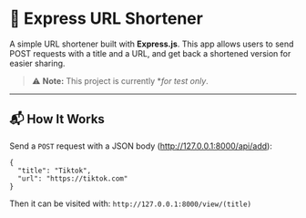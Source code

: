 # 📎 Express URL Shortener

A simple URL shortener built with **Express.js**.
This app allows users to send POST requests with a title and a URL, and get back a shortened version for easier sharing.

> ⚠️ **Note:** This project is currently **for test only*.

---

## 📬 How It Works

Send a `POST` request with a JSON body
(http://127.0.0.1:8000/api/add):

```
{
  "title": "Tiktok",
  "url": "https://tiktok.com"
}
```

Then it can be visited with:
```http://127.0.0.1:8000/view/(title)```
